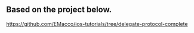 ## Based on the project below.  

<https://github.com/EMacco/ios-tutorials/tree/delegate-protocol-complete>
